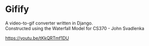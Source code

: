 # Gifify
A video-to-gif converter written in Django. <br />
Constructed using the Waterfall Model for CS370 - John Svadlenka

https://youtu.be/tKkQRTmf1DU
